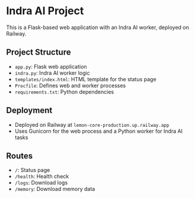 # Indra AI Project

This is a Flask-based web application with an Indra AI worker, deployed on Railway.

## Project Structure
- `app.py`: Flask web application
- `indra.py`: Indra AI worker logic
- `templates/index.html`: HTML template for the status page
- `Procfile`: Defines web and worker processes
- `requirements.txt`: Python dependencies

## Deployment
- Deployed on Railway at `lemon-core-production.up.railway.app`
- Uses Gunicorn for the web process and a Python worker for Indra AI tasks

## Routes
- `/`: Status page
- `/health`: Health check
- `/logs`: Download logs
- `/memory`: Download memory data
